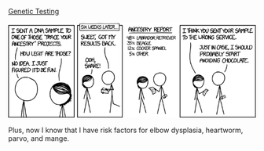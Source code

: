 [Genetic Testing](https://xkcd.com/1706)

![Genetic Testing](./random_comic.png)

Plus, now I know that I have risk factors for elbow dysplasia, heartworm, parvo, and mange.

